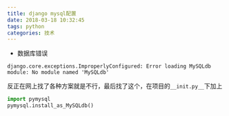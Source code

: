 ```yaml
---
title: django mysql配置
date: 2018-03-18 10:32:45
tags: python
categories: 技术
---
```






- 数据库错误

```
django.core.exceptions.ImproperlyConfigured: Error loading MySQLdb module: No module named 'MySQLdb'
```

反正在网上找了各种方案就是不行，最后找了这个，在项目的`__init.py__`下加上

```python
import pymysql
pymysql.install_as_MySQLdb()
```

